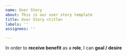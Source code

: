 ```yaml
---
name: User Story
about: This is our user story template
title: User Story <title>
labels: ''
assignees: ''

---
```


In order to **receive benefit** as a **role**, I can **goal / desire**
